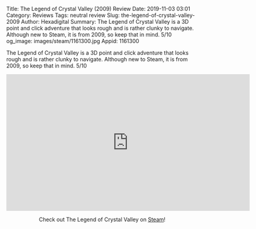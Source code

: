 Title: The Legend of Crystal Valley (2009) Review
Date: 2019-11-03 03:01
Category: Reviews
Tags: neutral review
Slug: the-legend-of-crystal-valley-2009
Author: Hexadigital
Summary: The Legend of Crystal Valley is a 3D point and click adventure that looks rough and is rather clunky to navigate. Although new to Steam, it is from 2009, so keep that in mind. 5/10
og_image: images/steam/1161300.jpg
Appid: 1161300

The Legend of Crystal Valley is a 3D point and click adventure that looks rough and is rather clunky to navigate. Although new to Steam, it is from 2009, so keep that in mind. 5/10

<center><iframe src="https://www.youtube.com/embed/lNwIF6BWbQc?feature=oembed" allow="accelerometer; autoplay; encrypted-media; gyroscope; picture-in-picture" width="640" height="360" frameborder="0"></iframe>

Check out The Legend of Crystal Valley on [Steam](https://store.steampowered.com/app/1161300/?curator_clanid=34633900)!</center>
